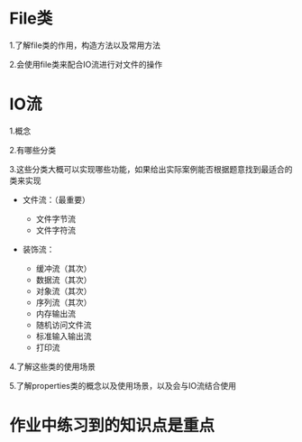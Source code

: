 # File类

1.了解file类的作用，构造方法以及常用方法

2.会使用file类来配合IO流进行对文件的操作

# IO流

1.概念

2.有哪些分类

3.这些分类大概可以实现哪些功能，如果给出实际案例能否根据题意找到最适合的类来实现

- 文件流：（最重要）
  - 文件字节流
  - 文件字符流

- 装饰流：
  - 缓冲流（其次）
  - 数据流（其次）
  - 对象流（其次）
  - 序列流（其次）
  - 内存输出流
  - 随机访问文件流
  - 标准输入输出流
  - 打印流

4.了解这些类的使用场景

5.了解properties类的概念以及使用场景，以及会与IO流结合使用

# 作业中练习到的知识点是重点